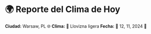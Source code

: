 # 🌍 Reporte del Clima de Hoy

**Ciudad:** Warsaw, PL 🌐
**Clima:** 🌈 Llovizna ligera
**Fecha:** 📅 12, 11, 2024 🚀
